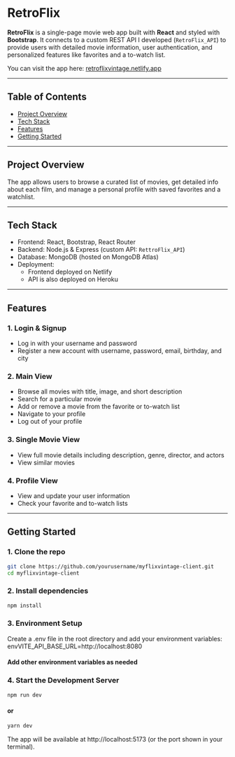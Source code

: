 # RetroFlix

**RetroFlix** is a single-page movie web app built with **React** and styled with **Bootstrap**. It connects to a custom REST API I developed (`RetroFlix_API`) to provide users with detailed movie information, user authentication, and personalized features like favorites and a to-watch list.

You can visit the app here: [retroflixvintage.netlify.app](https://retroflixvintage.netlify.app)

---

## Table of Contents

- [Project Overview](#project-overview)  
- [Tech Stack](#tech-stack)  
- [Features](#features)  
- [Getting Started](#getting-started)

---

## Project Overview

The app allows users to browse a curated list of movies, get detailed info about each film, and manage a personal profile with saved favorites and a watchlist.

---

## Tech Stack

- Frontend: React, Bootstrap, React Router  
- Backend: Node.js & Express (custom API: `RettroFlix_API`)  
- Database: MongoDB (hosted on MongoDB Atlas)  
- Deployment:  
  - Frontend deployed on Netlify  
  - API is also deployed on Heroku

---

## Features

### 1. Login & Signup
- Log in with your username and password  
- Register a new account with username, password, email, birthday, and city

### 2. Main View
- Browse all movies with title, image, and short description  
- Search for a particular movie  
- Add or remove a movie from the favorite or to-watch list  
- Navigate to your profile  
- Log out of your profile

### 3. Single Movie View
- View full movie details including description, genre, director, and actors
- View similar movies

### 4. Profile View
- View and update your user information  
- Check your favorite and to-watch lists


---

## Getting Started

### 1. Clone the repo

```bash
git clone https://github.com/yourusername/myflixvintage-client.git
cd myflixvintage-client
```

### 2. Install dependencies

```bash
npm install
```

### 3. Environment Setup

Create a .env file in the root directory and add your environment variables:
envVITE_API_BASE_URL=http://localhost:8080
#### Add other environment variables as needed


### 4. Start the Development Server

```bash
npm run dev
```
#### or
```bash
yarn dev
```
The app will be available at http://localhost:5173 (or the port shown in your terminal).

